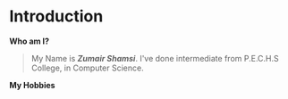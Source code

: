 # Introduction
**Who am I?**
> My Name is ***Zumair Shamsi***. I've done intermediate from P.E.C.H.S College, in Computer Science.

**My Hobbies**
